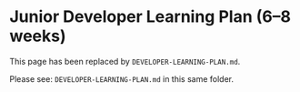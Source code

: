 # Junior Developer Learning Plan (6–8 weeks)

This page has been replaced by `DEVELOPER-LEARNING-PLAN.md`.

Please see: `DEVELOPER-LEARNING-PLAN.md` in this same folder.
